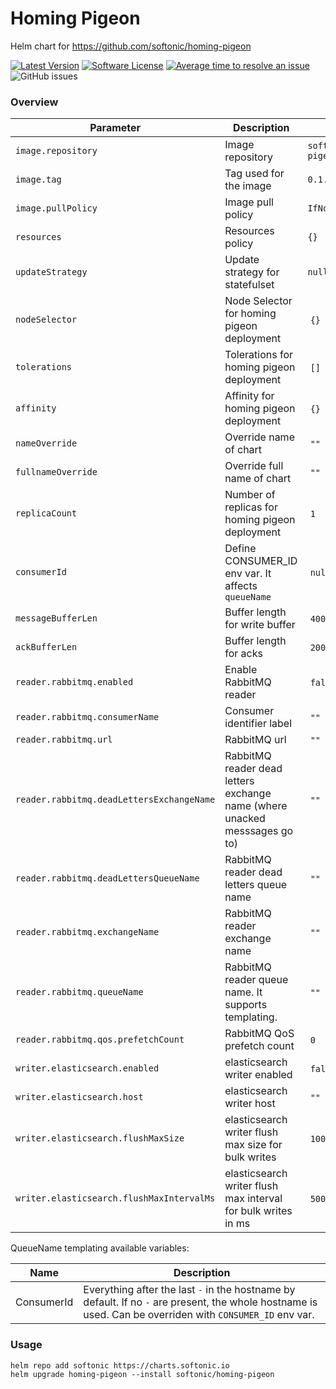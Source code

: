 # Homing Pigeon

Helm chart for https://github.com/softonic/homing-pigeon

[![Latest Version](https://img.shields.io/github/release/softonic/homing-pigeon-chart.svg)](https://github.com/softonic/homing-pigeon-chart/releases)
[![Software License](https://img.shields.io/badge/license-Apache%202.0-blue.svg)](LICENSE)
[![Average time to resolve an issue](http://isitmaintained.com/badge/resolution/softonic/homing-pigeon-chart.svg)](http://isitmaintained.com/project/softonic/homing-pigeon-chart "Average time to resolve an issue")
![GitHub issues](https://img.shields.io/github/issues-raw/softonic/homing-pigeon-chart)

### Overview

| Parameter                                           | Description                                                                | Default                            |
| --------------------------------------------------- | -------------------------------------------------------------------------- | ---------------------------------- |
| `image.repository`                                  | Image repository                                                           | `softonic/homing-pigeon`           |
| `image.tag`                                         | Tag used for the image                                                     | `0.1.0`                            |
| `image.pullPolicy`                                  | Image pull policy                                                          | `IfNotPresent`                     |
| `resources`                                         | Resources policy                                                           | `{}`                               |
| `updateStrategy`                                    | Update strategy for statefulset                                            | `null`                             |
| `nodeSelector`                                      | Node Selector for homing pigeon deployment                                 | `{}`                               |
| `tolerations`                                       | Tolerations for homing pigeon deployment                                   | `[]`                               |
| `affinity`                                          | Affinity for homing pigeon deployment                                      | `{}`                               |
| `nameOverride`                                      | Override name of chart                                                     | `""`                               |
| `fullnameOverride`                                  | Override full name of chart                                                | `""`                               |
| `replicaCount`                                      | Number of replicas for homing pigeon deployment                            | `1`                                |
| `consumerId`                                        | Define CONSUMER_ID env var. It affects `queueName`                         | `null`                             |
| `messageBufferLen`                                  | Buffer length for write buffer                                             | `400`                              |
| `ackBufferLen`                                      | Buffer length for acks                                                     | `200`                              |
| `reader.rabbitmq.enabled`                           | Enable RabbitMQ reader                                                     | `false`                            |
| `reader.rabbitmq.consumerName`                      | Consumer identifier label                                                  | `""`                               |
| `reader.rabbitmq.url`                               | RabbitMQ url                                                               | `""`                               |
| `reader.rabbitmq.deadLettersExchangeName`           | RabbitMQ reader dead letters exchange name (where unacked messsages go to) | `""`                               |
| `reader.rabbitmq.deadLettersQueueName`              | RabbitMQ reader dead letters queue name                                    | `""`                               |
| `reader.rabbitmq.exchangeName`                      | RabbitMQ reader exchange name                                              | `""`                               |
| `reader.rabbitmq.queueName`                         | RabbitMQ reader queue name. It supports templating.                        | `""`                               |
| `reader.rabbitmq.qos.prefetchCount`                 | RabbitMQ QoS prefetch count                                                | `0`                                |
| `writer.elasticsearch.enabled`                      | elasticsearch writer enabled                                               | `false`                            |
| `writer.elasticsearch.host`                         | elasticsearch writer host                                                  | `""`                               |
| `writer.elasticsearch.flushMaxSize`                 | elasticsearch writer flush max size for bulk writes                        | `100`                              |
| `writer.elasticsearch.flushMaxIntervalMs`           | elasticsearch writer flush max interval for bulk writes in ms              | `5000`                             |

QueueName templating available variables:

| Name | Description |
|------|-------------|
| ConsumerId | Everything after the last `-` in the hostname by default. If no `-` are present, the whole hostname is used. Can be overriden with `CONSUMER_ID` env var.
### Usage

```
helm repo add softonic https://charts.softonic.io
helm upgrade homing-pigeon --install softonic/homing-pigeon
```
